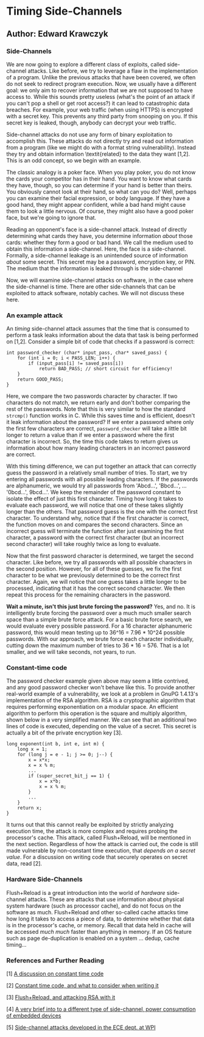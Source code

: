 # Timing Side-Channels
## Author: Edward Krawczyk

### Side-Channels

We are now going to explore a different class of exploits, called side-channel attacks.
Like before, we try to leverage a flaw in the implementation of a program. Unlike the previous
attacks that have been covered, we often do not seek to redirect program execution. Now, we usually have
a different goal: we only
aim to recover information that we are not supposed to have access to. While this sounds
pretty useless (what's the point of an attack if you can't pop a shell or get root access?)
it can lead to catastrophic data breaches. For example, your web traffic (when using HTTPS)
is encrypted with a secret key. This prevents any third party from snooping on you. If this
secret key is leaked, though, anybody can decrypt your web traffic.

Side-channel attacks do not use any form of binary exploitation to accomplish this.
These attacks do not directly try and read
out information from a program (like we might do with a format string vulnerability). Instead they try and obtain information
\textit{related} to the data they want [1,2]. This is an odd concept, so we
begin with an example.

The classic analogy is a poker face. When you play poker, you do not know the
cards your competitor has in their hand. You want to know what cards they have,
though, so you can determine if your hand is better than theirs. You obviously
cannot look at their hand, so what can you do? Well, perhaps you can examine
their facial expression, or body language. If they have a good hand, they might
appear confident, while a bad hand might cause them to look a little nervous.
Of course, they might also have a good poker face, but we're going to ignore
that.

Reading an opponent's face is a side-channel attack. Instead of directly
determining what cards they have, you determine information *about* those
cards: whether they form a good or bad hand. We call the medium used
to obtain this information a side-channel. Here, the face is a
side-channel. Formally, a side-channel leakage is an unintended source of information *about* some
secret. This secret may be a password, encryption key, or PIN. The medium that
the information is leaked through is the side-channel

Now, we will examine side-channel attacks on software, in the case where
the side-channel is time. There are other side-channels that can be exploited
to attack software, notably caches. We will not discuss these here. 

### An example attack

An *timing* side-channel attack assumes that the time that is consumed to perform a task
leaks information about the data that task is being performed on [1,2]. Consider a simple bit of code that
checks if a password is correct:

```
int password_checker (char* input_pass, char* saved_pass) {
	for (int i = 0; i < PASS_LEN; i++) {
		if (input_pass[i] != saved_pass[i])
			return BAD_PASS; // short circuit for efficiency!
	}
	return GOOD_PASS;
}
```

Here, we compare the two passwords character by character. If two characters do not match, we
return early and don't bother comparing the rest of the
passwords. Note that this is very similar to how the standard `strcmp()` function works
in C. While this saves time and is efficient, doesn't it leak information about the password?
If we enter a password where only the first few characters are correct, `password_checker` will
take a little bit longer to return a value than if we enter a password where the first character
is incorrect. So, the time this code takes to return gives us information about how many leading
characters in an incorrect password are correct. 

With this timing difference, we can put together an attack that can correctly guess the password in
a relatively small number of tries. To start, we try entering all passwords with all possible leading
characters. If the passwords are alphanumeric, we would try all passwords from 'Abcd...', 'Bbcd...',
... '0bcd...', 9bcd...'. We keep the remainder of the password constant to isolate the effect of just
this first character. Timing how long it takes to evaluate each password, we will notice that one of these
takes slightly longer than the others. That password guess is the one with the correct first character.
To understand why, notice that if the first character is correct, the function moves on and compares the
second characters. Since an incorrect guess will terminate the function after just examining the first
character, a password with the correct first character (but an incorrect second character) will take
roughly twice as long to evaluate.

Now that the first password character is determined, we target the second character. Like before, we try
all passwords with all possible characters in the second position. However, for all of these guesses, we
fix the first character to be what we previously determined to be the correct first character. Again, we
will notice that one guess takes a little longer to be processed, indicating that it has the correct second
character. We then repeat this process for the remaining characters in the password.

**Wait a minute, isn't this just brute forcing the password?** Yes, and no. It is intelligently brute forcing
the password over a much much smaller search space than a simple brute force attack. For a basic brute force
search, we would evaluate every possible password. For a 16 character alphanumeric password, this would mean testing
up to 36^16 = 7.96 * 10^24 possible passwords. With our approach, we brute force each character individually, cutting
down the maximum number of tries to 36 * 16 = 576. That is a lot smaller, and we will take seconds, not years, to run.

### Constant-time code

The password checker example given above may seem a little contrived, and any good password checker won't behave like this.
To provide
another real-world example of a vulnerability, we look at a problem in GnuPG 1.4.13's implementation of the RSA
algorithm. RSA is a cryptographic algorithm that requires performing exponentiation on a modular space. An efficient
algorithm to perform this operation is the square and multiply algorithm, shown below in a very simplified manner. We
can see that an additional two lines of code is executed, depending on the value of a secret. This secret is actually
a bit of the private encryption key [3].


```
long exponent(int b, int e, int m) {
	long x = 1;
	for (long j = e - 1; j >= 0; j--) {
		x = x*x;
		x = x % m;
		...
		if (super_secret_bit_j == 1) {
			x = x*b;
			x = x % m;
		}
		...
	}
	return x;
}
```

It turns out that this cannot really be exploited by strictly analyzing execution time, the attack is more complex and requires
probing the processor's cache. This attack, called Flush+Reload, will be mentioned in the next section.
Regardless of how the attack is carried out, the code is still made vulnerable by non-constant time execution, that *depends on a secret value*.
For a discussion on writing code that securely operates on secret data, read [2].

### Hardware Side-Channels

Flush+Reload is a great introduction into the world of *hardware* side-channel attacks. These are attacks that use information about physical system
hardware (such as processor cache), and do not focus on the software as much.
Flush+Reload and other so-called cache attacks time how long it takes to access a piece of data, to determine whether that data is in the processor's
cache, or memory. Recall that data held in cache will be accessed *much much* faster than anything in memory. If an OS feature such as page de-duplication
is enabled on a system ... dedup, cache timing...

### References and Further Reading
[1] [A discussion on constant time code](https://www.bearssl.org/constanttime.html)

[2] [Constant time code, and what to consider when writing it](https://www.chosenplaintext.ca/articles/beginners-guide-constant-time-cryptography.html)

[3] [Flush+Reload, and attacking RSA with it](eprint.iacr.org/2013/448.pdf)

[4] [A very brief into to a different type of side-channel, power consumption of embedded devices](https://www.rambus.com/blogs/an-introduction-to-side-channel-attacks/)

[5] [Side-channel attacks developed in the ECE dept. at WPI](http://vernam.wpi.edu/publications/)
